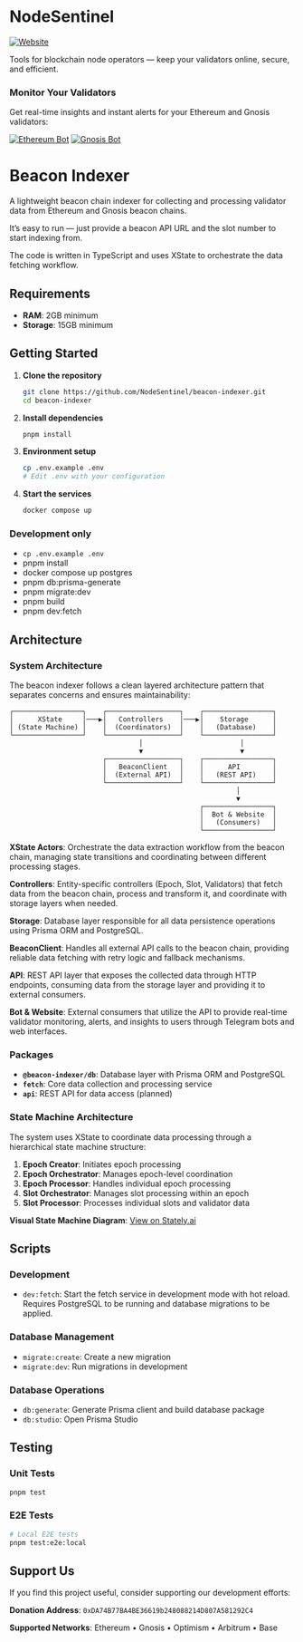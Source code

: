 # NodeSentinel

[![Website](https://img.shields.io/badge/🌐_Website-node--sentinel.xyz-1a73e8?style=for-the-badge)](http://node-sentinel.xyz/)

Tools for blockchain node operators — keep your validators online, secure, and efficient.

### Monitor Your Validators

Get real-time insights and instant alerts for your Ethereum and Gnosis validators:

[![Ethereum Bot](https://img.shields.io/badge/_Ethereum_Bot-5865F2?style=for-the-badge&logo=telegram&logoColor=white)](https://t.me/ethereum_nodeSentinel_bot)
[![Gnosis Bot](https://img.shields.io/badge/_Gnosis_Bot-30B57C?style=for-the-badge&logo=telegram&logoColor=white)](https://t.me/gbc_validators_bot)

# Beacon Indexer

A lightweight beacon chain indexer for collecting and processing validator data from Ethereum and Gnosis beacon chains.

It’s easy to run — just provide a beacon API URL and the slot number to start indexing from.

The code is written in TypeScript and uses XState to orchestrate the data fetching workflow.

## Requirements

- **RAM**: 2GB minimum
- **Storage**: 15GB minimum

## Getting Started

1. **Clone the repository**

   ```bash
   git clone https://github.com/NodeSentinel/beacon-indexer.git
   cd beacon-indexer
   ```

2. **Install dependencies**

   ```bash
   pnpm install
   ```

3. **Environment setup**

   ```bash
   cp .env.example .env
   # Edit .env with your configuration
   ```

4. **Start the services**
   ```bash
   docker compose up
   ```

### Development only

- `cp .env.example .env`
- pnpm install
- docker compose up postgres
- pnpm db:prisma-generate
- pnpm migrate:dev
- pnpm build
- pnpm dev:fetch

## Architecture

### System Architecture

The beacon indexer follows a clean layered architecture pattern that separates concerns and ensures maintainability:

```
┌─────────────────┐    ┌──────────────────┐    ┌─────────────────┐
│      XState     │───▶│   Controllers    │───▶│    Storage      │
│ (State Machine) │    │  (Coordinators)  │    │   (Database)    │
└─────────────────┘    └──────────────────┘    └─────────────────┘
                                │                        │
                                ▼                        ▼
                       ┌──────────────────┐    ┌─────────────────┐
                       │   BeaconClient   │    │      API        │
                       │  (External API)  │    │   (REST API)    │
                       └──────────────────┘    └─────────────────┘
                                                        │
                                                        ▼
                                               ┌─────────────────┐
                                               │  Bot & Website  │
                                               │   (Consumers)   │
                                               └─────────────────┘
```

**XState Actors**: Orchestrate the data extraction workflow from the beacon chain, managing state transitions and coordinating between different processing stages.

**Controllers**: Entity-specific controllers (Epoch, Slot, Validators) that fetch data from the beacon chain, process and transform it, and coordinate with storage layers when needed.

**Storage**: Database layer responsible for all data persistence operations using Prisma ORM and PostgreSQL.

**BeaconClient**: Handles all external API calls to the beacon chain, providing reliable data fetching with retry logic and fallback mechanisms.

**API**: REST API layer that exposes the collected data through HTTP endpoints, consuming data from the storage layer and providing it to external consumers.

**Bot & Website**: External consumers that utilize the API to provide real-time validator monitoring, alerts, and insights to users through Telegram bots and web interfaces.

### Packages

- **`@beacon-indexer/db`**: Database layer with Prisma ORM and PostgreSQL
- **`fetch`**: Core data collection and processing service
- **`api`**: REST API for data access (planned)

### State Machine Architecture

The system uses XState to coordinate data processing through a hierarchical state machine structure:

1. **Epoch Creator**: Initiates epoch processing
2. **Epoch Orchestrator**: Manages epoch-level coordination
3. **Epoch Processor**: Handles individual epoch processing
4. **Slot Orchestrator**: Manages slot processing within an epoch
5. **Slot Processor**: Processes individual slots and validator data

**Visual State Machine Diagram**: [View on Stately.ai](https://stately.ai/registry/editor/62068dfa-b0d5-42fc-8cfb-03389c33d4f6?machineId=1b02c5cf-605d-4ea6-afdf-3b173b4c0079&mode=design)

## Scripts

### Development

- `dev:fetch`: Start the fetch service in development mode with hot reload. Requires PostgreSQL to be running and database migrations to be applied.

### Database Management

- `migrate:create`: Create a new migration
- `migrate:dev`: Run migrations in development

### Database Operations

- `db:generate`: Generate Prisma client and build database package
- `db:studio`: Open Prisma Studio

## Testing

### Unit Tests

```bash
pnpm test
```

### E2E Tests

```bash
# Local E2E tests
pnpm test:e2e:local
```

## Support Us

If you find this project useful, consider supporting our development efforts:

**Donation Address**: `0xDA74B77BA4BE36619b248088214D807A581292C4`

**Supported Networks**: Ethereum • Gnosis • Optimism • Arbitrum • Base
